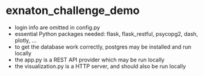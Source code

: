 # exnaton_challenge_demo

- login info are omitted in config.py
- essential Python packages needed: flask, flask_restful, psycopg2, dash, plotly, ...
- to get the database work correctly, postgres may be installed and run locally
- the app.py is a REST API provider which may be run locally
- the visualization.py is a HTTP server, and should also be run locally
